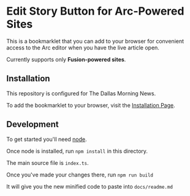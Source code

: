 # Edit Story Button for Arc-Powered Sites

This is a bookmarklet that you can add to your browser for convenient access to the Arc editor when you have the live article open.

Currently supports only **Fusion-powered sites**.

## Installation

This repository is configured for The Dallas Morning News.

To add the bookmarklet to your browser, visit the [Installation Page](https://dallasnews.github.io/edit-story-button/).

## Development

To get started you'll need [node](https://nodejs.org).

Once node is installed, run `npm install` in this directory.

The main source file is `index.ts`.

Once you've made your changes there, run `npm run build`

It will give you the new minified code to paste into `docs/readme.md`
